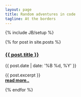 ```yaml
---
layout: page
title: Random adventures in code
tagline: At the borders
---
```

{% include JB/setup %}


{% for post in site.posts %}
  <h3><a href="{{ post.url }}">{{ post.title }}</a></h3>
  <p class="author">
    <span class="date">{{ post.date | date: '%B %d, %Y' }}</span>
  </p>
  <div class="content">
    <p>{{ post.excerpt }}
    <br/>
    <a href="{{ post.url }}"><b>read more..</b></a></p>
  </div>
{% endfor %}


